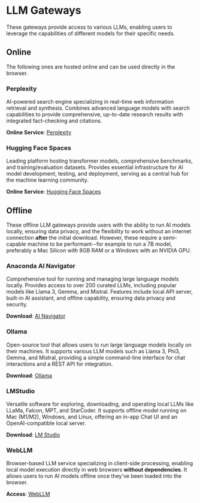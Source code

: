 # LLM Gateways

These gateways provide access to various LLMs, enabling users to leverage the capabilities of different models for their specific needs.

## Online

The following ones are hosted online and can be used directly in the browser.

### Perplexity

AI-powered search engine specializing in real-time web information retrieval and synthesis. Combines advanced language models with search capabilities to provide comprehensive, up-to-date research results with integrated fact-checking and citations.

**Online Service**: [Perplexity](https://www.perplexity.ai/)

### Hugging Face Spaces

Leading platform hosting transformer models, comprehensive benchmarks, and training/evaluation datasets. Provides essential infrastructure for AI model development, testing, and deployment, serving as a central hub for the machine learning community.

**Online Service**: [Hugging Face Spaces](https://huggingface.co/spaces)

## Offline

These offline LLM gateways provide users with the ability to run AI models locally, ensuring data privacy, and the flexibility to work without an internet connection **after** the initial download. However, these require a semi-capable machine to be performant--for example to run a 7B model, preferably a Mac Silicon with 8GB RAM or a Windows with an NVIDIA GPU.

### Anaconda AI Navigator

Comprehensive tool for running and managing large language models locally. Provides access to over 200 curated LLMs, including popular models like Llama 3, Gemma, and Mistral. Features include local API server, built-in AI assistant, and offline capability, ensuring data privacy and security.

**Download**: [AI Navigator](https://www.anaconda.com/products/ai-navigator#downloads)

### Ollama

Open-source tool that allows users to run large language models locally on their machines. It supports various LLM models such as Llama 3, Phi3, Gemma, and Mistral, providing a simple command-line interface for chat interactions and a REST API for integration.

**Download**: [Ollama](https://ollama.com/download)

### LMStudio

Versatile software for exploring, downloading, and operating local LLMs like LLaMa, Falcon, MPT, and StarCoder. It supports offline model running on Mac (M1/M2), Windows, and Linux, offering an in-app Chat UI and an OpenAI-compatible local server.

**Download**: [LM Studio](https://lmstudio.ai)

### WebLLM

Browser-based LLM service specializing in client-side processing, enabling local model execution directly in web browsers **without dependencies**. It allows users to run AI models offline once they've been loaded into the browser.

**Access**: [WebLLM](https://chat.webllm.ai/)
